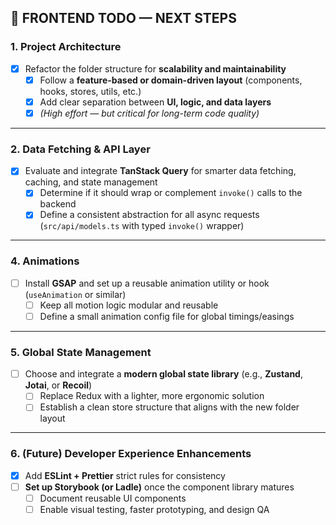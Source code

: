 ## 🧱 FRONTEND TODO — NEXT STEPS

### 1. **Project Architecture**
- [x] Refactor the folder structure for **scalability and maintainability**  
  - [x] Follow a **feature-based or domain-driven layout** (components, hooks, stores, utils, etc.)  
  - [x] Add clear separation between **UI, logic, and data layers**  
  - [x] _(High effort — but critical for long-term code quality)_

---

### 2. **Data Fetching & API Layer**

- [x] Evaluate and integrate **TanStack Query** for smarter data fetching, caching, and state management
  - [x] Determine if it should wrap or complement `invoke()` calls to the backend
  - [x] Define a consistent abstraction for all async requests (`src/api/models.ts` with typed `invoke()` wrapper)

---

### 4. **Animations**
- [ ] Install **GSAP** and set up a reusable animation utility or hook (`useAnimation` or similar)  
  - [ ] Keep all motion logic modular and reusable  
  - [ ] Define a small animation config file for global timings/easings

---

### 5. **Global State Management**
- [ ] Choose and integrate a **modern global state library** (e.g., **Zustand**, **Jotai**, or **Recoil**)  
  - [ ] Replace Redux with a lighter, more ergonomic solution  
  - [ ] Establish a clean store structure that aligns with the new folder layout

---

### 6. **(Future) Developer Experience Enhancements**
- [x] Add **ESLint + Prettier** strict rules for consistency  
- [ ] **Set up Storybook (or Ladle)** once the component library matures  
  - [ ] Document reusable UI components  
  - [ ] Enable visual testing, faster prototyping, and design QA
